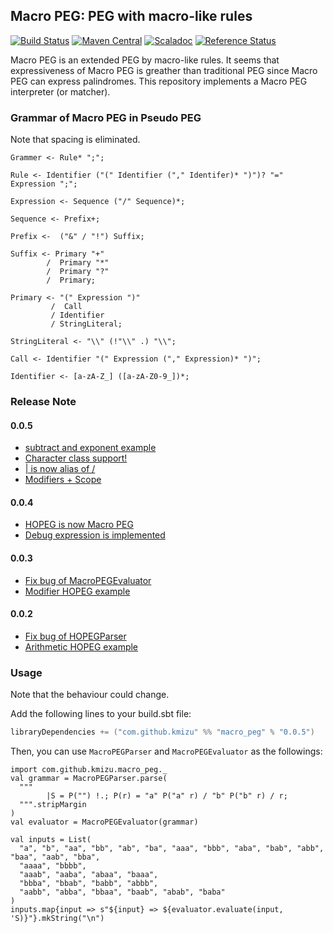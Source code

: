 ## Macro PEG: PEG with macro-like rules
 
[![Build Status](https://travis-ci.org/kmizu/macro_peg.png?branch=master)](https://travis-ci.org/kmizu/hopeg)
[![Maven Central](https://maven-badges.herokuapp.com/maven-central/com.github.kmizu/macro_peg_2.11/badge.svg)](https://maven-badges.herokuapp.com/maven-central/com.github.kmizu/macro_peg_2.11)
[![Scaladoc](http://javadoc-badge.appspot.com/com.github.kmizu/macro_peg_2.11.svg?label=scaladoc)](http://javadoc-badge.appspot.com/com.github.kmizu/macro_peg_2.11/index.html#com.github.kmizu.macro_peg.package)
[![Reference Status](https://www.versioneye.com/java/com.github.kmizu:macro_peg_2.11/reference_badge.svg?style=flat)](https://www.versioneye.com/java/com.github.kmizu:macro_peg_2.11/references)

Macro PEG is an extended PEG by macro-like rules.  It seems that expressiveness of Macro PEG
is greather than traditional PEG since Macro PEG can express palindromes.  This repository implements a Macro PEG
interpreter (or matcher).

### Grammar of Macro PEG in Pseudo PEG

Note that spacing is eliminated.

    Grammer <- Rule* ";";
    
    Rule <- Identifier ("(" Identifier ("," Identifer)* ")")? "=" Expression ";";
    
    Expression <- Sequence ("/" Sequence)*;
    
    Sequence <- Prefix+;
    
    Prefix <-  ("&" / "!") Suffix;
    
    Suffix <- Primary "+"
            /  Primary "*"
            /  Primary "?"
            /  Primary;
    
    Primary <- "(" Expression ")"
             /  Call
             / Identifier
             / StringLiteral;
    
    StringLiteral <- "\\" (!"\\" .) "\\";
    
    Call <- Identifier "(" Expression ("," Expression)* ")";
    
    Identifier <- [a-zA-Z_] ([a-zA-Z0-9_])*;
    
### Release Note

#### 0.0.5
* [subtract and exponent example](https://github.com/kmizu/macro_peg/commit/c6fcd9c77174400c5629cc3ee5f243ff174f5ea2)
* [Character class support!](https://github.com/kmizu/macro_peg/commit/753dbca88a64bbba1dd57e4f9ca29e763f25c570)
* [| is now alias of /](https://github.com/kmizu/macro_peg/commit/11bc7037d5699f9fb4a168aa9801f3f6251f8c8a)
* [Modifiers + Scope](https://github.com/kmizu/macro_peg/commit/2d523000782ea0b9b3deca3d54cc7fb3cded7657)

#### 0.0.4
* [HOPEG is now Macro PEG](https://github.com/kmizu/macro_peg/commit/8bd5129ccb6268d09b72ef7460e16b873f0fc3f3)
* [Debug expression is implemented](https://github.com/kmizu/macro_peg/commit/d013760105974a8446da023147f0cade10679c8a)

#### 0.0.3
* [Fix bug of MacroPEGEvaluator](https://github.com/kmizu/macro_peg/commit/86b7c43ef52b9a6d2e81fcb541aca93e89b276ae)
* [Modifier HOPEG example](https://github.com/kmizu/macro_peg/commit/00221379bec06ddf3392e50803f6bf5d1316b579)

#### 0.0.2

* [Fix bug of HOPEGParser](https://github.com/kmizu/macro_peg/commit/a7a72bcffd22401b9fec7a71ff2a5992e6fe7448)
* [Arithmetic HOPEG example](https://github.com/kmizu/macro_peg/commit/1aadc5585490a13e6eb7cdbf60547eea1b424052)

### Usage

Note that the behaviour could change.

Add the following lines to your build.sbt file:

```scala
libraryDependencies += ("com.github.kmizu" %% "macro_peg" % "0.0.5")
```

Then, you can use `MacroPEGParser` and `MacroPEGEvaluator` as the followings:

```tut:silent
import com.github.kmizu.macro_peg._
val grammar = MacroPEGParser.parse(
  """
        |S = P("") !.; P(r) = "a" P("a" r) / "b" P("b" r) / r;
  """.stripMargin
)
val evaluator = MacroPEGEvaluator(grammar)
```

```tut
val inputs = List(
  "a", "b", "aa", "bb", "ab", "ba", "aaa", "bbb", "aba", "bab", "abb", "baa", "aab", "bba",
  "aaaa", "bbbb", 
  "aaab", "aaba", "abaa", "baaa",
  "bbba", "bbab", "babb", "abbb",
  "aabb", "abba", "bbaa", "baab", "abab", "baba"
)
inputs.map{input => s"${input} => ${evaluator.evaluate(input, 'S)}"}.mkString("\n")
```
